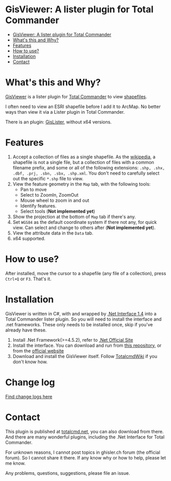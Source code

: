 # GisViewer: A lister plugin for Total Commander
<!-- TOC depthFrom:1 depthTo:6 withLinks:1 updateOnSave:1 orderedList:0 -->

- [GisViewer: A lister plugin for Total Commander](#gisviewer-a-lister-plugin-for-total-commander)
- [What's this and Why?](#whats-this-and-why)
- [Features](#features)
- [How to use?](#how-to-use)
- [Installation](#installation)
- [Contact](#contact)

<!-- /TOC -->

# What's this and Why?

[GisViewer](https://github.com/gepcel/GisViewer) is a lister plugin for [Total Commander](https://www.ghisler.com/) to view [shapefiles](https://en.wikipedia.org/wiki/Shapefile).

I often need to view an ESRI shapefile before I add it to ArcMap. No better ways than view it via a Lister plugin in Total Commander.

There is an plugin: [GisLister](https://totalcmd.net/plugring/GisLister.html), without x64 versions.

# Features

1. Accept a collection of files as a single shapefile. As the [wikipedia](https://en.wikipedia.org/wiki/Shapefile), a shapefile is not a single file, but a collection of files with a common filename prefix, and some or all of the following extensions: `.shp, .shx, .dbf, .prj, .sbn, .sbx, .shp.xml`. You don't need to carefully select out the specific `*.shp` file to view.
2. View the feature geometry in the `Map` tab, with the following tools:
    * Pan to move
    * Select to ZoomIn, ZoomOut
    * Mouse wheel to zoom in and out
    * Identify features.
    * Select tools (**Not implemented yet**)
3. Show the projection at the bottom of `Map` tab if there's any.
4. Set `WGS84` as the default coordinate system if there not any, for quick view. Can select and change to others after (**Not implemented yet**).
5. View the attribute data in the `Data` tab.
6. x64 supported.

# How to use?

After installed, move the cursor to a shapefile (any file of a collection), press `Ctrl+Q` or `F3`. That's it.

# Installation

GisViewer is written in C#, with and wrapped by [.Net Interface 1.4](https://sourceforge.net/projects/tcdotnetinterface/) into a Total Commander lister plugin. So you will need to install the interface and .net frameworks. These only needs to be installed once, skip if you've already have these.

1. Install .Net Framework(>=4.5.2), refer to [.Net Official Site](https://www.microsoft.com/net)
2. Install the interface. You can download and run from [this repository](https://github.com/gepcel/GisViewer/blob/master/TcPluginSetup.msi), or from the [official website](https://sourceforge.net/projects/tcdotnetinterface/)
3. Download and install the GisViewer itself. Follow [TotalcmdWiki](http://www.ghisler.ch/wiki/index.php?title=Plugin#Plugin_installation) if you don't know how.

# Change log

[Find change logs here](https://github.com/gepcel/GisViewer/blob/master/changelog.md)

# Contact

This plugin is published at [totalcmd.net](http://totalcmd.net/plugring/GisViewer.html), you can also download from there. And there are many wonderful plugins, including the .Net Interface for Total Commander.

For unknown reasons, I cannot post topics in ghisler.ch forum (the official forum). So I cannot share it there. If any know why or how to help, please let me know.

Any problems, questions, suggestions, please file an issue.
